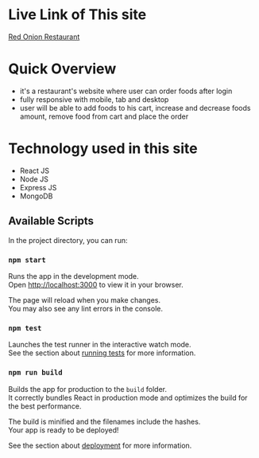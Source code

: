 # Live Link of This site

[Red Onion Restaurant](https://red-onion-restaurent-be03d.firebaseapp.com/)

# Quick Overview

- it's a restaurant's website where user can order foods after login
- fully responsive with mobile, tab and desktop
- user will be able to add foods to his cart, increase and decrease foods amount, remove food from cart and place the order

# Technology used in this site

- React JS
- Node JS
- Express JS
- MongoDB

## Available Scripts

In the project directory, you can run:

### `npm start`

Runs the app in the development mode.\
Open [http://localhost:3000](http://localhost:3000) to view it in your browser.

The page will reload when you make changes.\
You may also see any lint errors in the console.

### `npm test`

Launches the test runner in the interactive watch mode.\
See the section about [running tests](https://facebook.github.io/create-react-app/docs/running-tests) for more information.

### `npm run build`

Builds the app for production to the `build` folder.\
It correctly bundles React in production mode and optimizes the build for the best performance.

The build is minified and the filenames include the hashes.\
Your app is ready to be deployed!

See the section about [deployment](https://facebook.github.io/create-react-app/docs/deployment) for more information.
